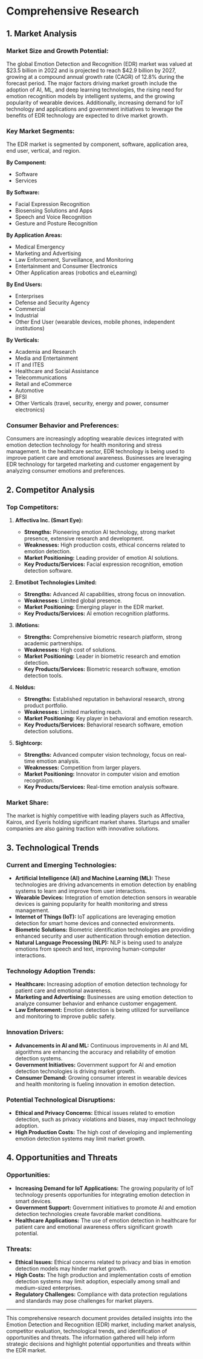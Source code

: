 # Comprehensive Research

## 1. Market Analysis

### Market Size and Growth Potential:
The global Emotion Detection and Recognition (EDR) market was valued at $23.5 billion in 2022 and is projected to reach $42.9 billion by 2027, growing at a compound annual growth rate (CAGR) of 12.8% during the forecast period. The major factors driving market growth include the adoption of AI, ML, and deep learning technologies, the rising need for emotion recognition models by intelligent systems, and the growing popularity of wearable devices. Additionally, increasing demand for IoT technology and applications and government initiatives to leverage the benefits of EDR technology are expected to drive market growth.

### Key Market Segments:
The EDR market is segmented by component, software, application area, end user, vertical, and region.

**By Component:**
- Software
- Services

**By Software:**
- Facial Expression Recognition
- Biosensing Solutions and Apps
- Speech and Voice Recognition
- Gesture and Posture Recognition

**By Application Areas:**
- Medical Emergency
- Marketing and Advertising
- Law Enforcement, Surveillance, and Monitoring
- Entertainment and Consumer Electronics
- Other Application areas (robotics and eLearning)

**By End Users:**
- Enterprises
- Defense and Security Agency
- Commercial
- Industrial
- Other End User (wearable devices, mobile phones, independent institutions)

**By Verticals:**
- Academia and Research
- Media and Entertainment
- IT and ITES
- Healthcare and Social Assistance
- Telecommunications
- Retail and eCommerce
- Automotive
- BFSI
- Other Verticals (travel, security, energy and power, consumer electronics)

### Consumer Behavior and Preferences:
Consumers are increasingly adopting wearable devices integrated with emotion detection technology for health monitoring and stress management. In the healthcare sector, EDR technology is being used to improve patient care and emotional awareness. Businesses are leveraging EDR technology for targeted marketing and customer engagement by analyzing consumer emotions and preferences.

## 2. Competitor Analysis

### Top Competitors:
1. **Affectiva Inc. (Smart Eye):**
   - **Strengths:** Pioneering emotion AI technology, strong market presence, extensive research and development.
   - **Weaknesses:** High production costs, ethical concerns related to emotion detection.
   - **Market Positioning:** Leading provider of emotion AI solutions.
   - **Key Products/Services:** Facial expression recognition, emotion detection software.

2. **Emotibot Technologies Limited:**
   - **Strengths:** Advanced AI capabilities, strong focus on innovation.
   - **Weaknesses:** Limited global presence.
   - **Market Positioning:** Emerging player in the EDR market.
   - **Key Products/Services:** AI emotion recognition platforms.

3. **iMotions:**
   - **Strengths:** Comprehensive biometric research platform, strong academic partnerships.
   - **Weaknesses:** High cost of solutions.
   - **Market Positioning:** Leader in biometric research and emotion detection.
   - **Key Products/Services:** Biometric research software, emotion detection tools.

4. **Noldus:**
   - **Strengths:** Established reputation in behavioral research, strong product portfolio.
   - **Weaknesses:** Limited marketing reach.
   - **Market Positioning:** Key player in behavioral and emotion research.
   - **Key Products/Services:** Behavioral research software, emotion detection solutions.

5. **Sightcorp:**
   - **Strengths:** Advanced computer vision technology, focus on real-time emotion analysis.
   - **Weaknesses:** Competition from larger players.
   - **Market Positioning:** Innovator in computer vision and emotion recognition.
   - **Key Products/Services:** Real-time emotion analysis software.

### Market Share:
The market is highly competitive with leading players such as Affectiva, Kairos, and Eyeris holding significant market shares. Startups and smaller companies are also gaining traction with innovative solutions.

## 3. Technological Trends

### Current and Emerging Technologies:
- **Artificial Intelligence (AI) and Machine Learning (ML):** These technologies are driving advancements in emotion detection by enabling systems to learn and improve from user interactions.
- **Wearable Devices:** Integration of emotion detection sensors in wearable devices is gaining popularity for health monitoring and stress management.
- **Internet of Things (IoT):** IoT applications are leveraging emotion detection for smart home devices and connected environments.
- **Biometric Solutions:** Biometric identification technologies are providing enhanced security and user authentication through emotion detection.
- **Natural Language Processing (NLP):** NLP is being used to analyze emotions from speech and text, improving human-computer interactions.

### Technology Adoption Trends:
- **Healthcare:** Increasing adoption of emotion detection technology for patient care and emotional awareness.
- **Marketing and Advertising:** Businesses are using emotion detection to analyze consumer behavior and enhance customer engagement.
- **Law Enforcement:** Emotion detection is being utilized for surveillance and monitoring to improve public safety.

### Innovation Drivers:
- **Advancements in AI and ML:** Continuous improvements in AI and ML algorithms are enhancing the accuracy and reliability of emotion detection systems.
- **Government Initiatives:** Government support for AI and emotion detection technologies is driving market growth.
- **Consumer Demand:** Growing consumer interest in wearable devices and health monitoring is fueling innovation in emotion detection.

### Potential Technological Disruptions:
- **Ethical and Privacy Concerns:** Ethical issues related to emotion detection, such as privacy violations and biases, may impact technology adoption.
- **High Production Costs:** The high cost of developing and implementing emotion detection systems may limit market growth.

## 4. Opportunities and Threats

### Opportunities:
- **Increasing Demand for IoT Applications:** The growing popularity of IoT technology presents opportunities for integrating emotion detection in smart devices.
- **Government Support:** Government initiatives to promote AI and emotion detection technologies create favorable market conditions.
- **Healthcare Applications:** The use of emotion detection in healthcare for patient care and emotional awareness offers significant growth potential.

### Threats:
- **Ethical Issues:** Ethical concerns related to privacy and bias in emotion detection models may hinder market growth.
- **High Costs:** The high production and implementation costs of emotion detection systems may limit adoption, especially among small and medium-sized enterprises.
- **Regulatory Challenges:** Compliance with data protection regulations and standards may pose challenges for market players.

---

This comprehensive research document provides detailed insights into the Emotion Detection and Recognition (EDR) market, including market analysis, competitor evaluation, technological trends, and identification of opportunities and threats. The information gathered will help inform strategic decisions and highlight potential opportunities and threats within the EDR market.